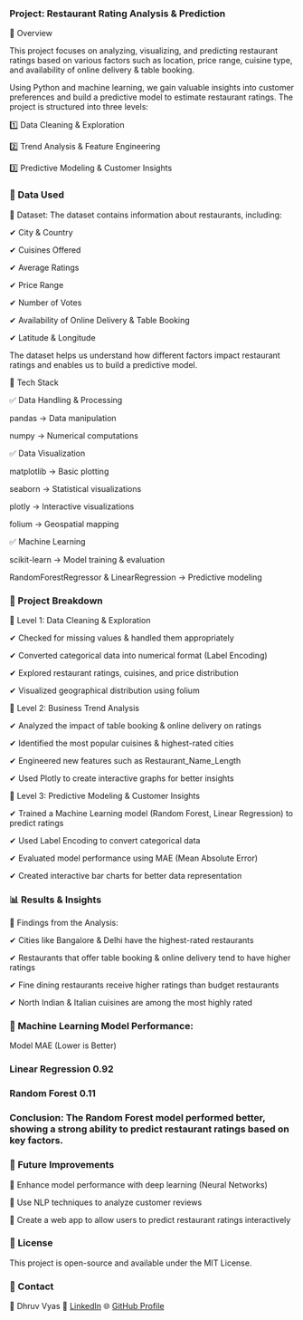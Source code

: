 ### Project: Restaurant Rating Analysis & Prediction
🔹 Overview

This project focuses on analyzing, visualizing, and predicting restaurant ratings based on various factors such as location, price range, cuisine type, and availability of online delivery & table booking.

Using Python and machine learning, we gain valuable insights into customer preferences and build a predictive model to estimate restaurant ratings. The project is structured into three levels:

1️⃣ Data Cleaning & Exploration

2️⃣ Trend Analysis & Feature Engineering

3️⃣ Predictive Modeling & Customer Insights

### 🔹 Data Used
📌 Dataset: The dataset contains information about restaurants, including:

✔ City & Country

✔ Cuisines Offered

✔ Average Ratings

✔ Price Range

✔ Number of Votes

✔ Availability of Online Delivery & Table Booking

✔ Latitude & Longitude

The dataset helps us understand how different factors impact restaurant ratings and enables us to build a predictive model.

🔹 Tech Stack

✅ Data Handling & Processing

pandas → Data manipulation

numpy → Numerical computations

✅ Data Visualization

matplotlib → Basic plotting

seaborn → Statistical visualizations

plotly → Interactive visualizations

folium → Geospatial mapping

✅ Machine Learning

scikit-learn → Model training & evaluation

RandomForestRegressor & LinearRegression → Predictive modeling

### 📌 Project Breakdown
🔹 Level 1: Data Cleaning & Exploration

✔ Checked for missing values & handled them appropriately

✔ Converted categorical data into numerical format (Label Encoding)

✔ Explored restaurant ratings, cuisines, and price distribution

✔ Visualized geographical distribution using folium

🔹 Level 2: Business Trend Analysis

✔ Analyzed the impact of table booking & online delivery on ratings

✔ Identified the most popular cuisines & highest-rated cities

✔ Engineered new features such as Restaurant_Name_Length

✔ Used Plotly to create interactive graphs for better insights

🔹 Level 3: Predictive Modeling & Customer Insights

✔ Trained a Machine Learning model (Random Forest, Linear Regression) to predict ratings

✔ Used Label Encoding to convert categorical data

✔ Evaluated model performance using MAE (Mean Absolute Error)

✔ Created interactive bar charts for better data representation

### 📊 Results & Insights
📌 Findings from the Analysis:

✔ Cities like Bangalore & Delhi have the highest-rated restaurants

✔ Restaurants that offer table booking & online delivery tend to have higher ratings

✔ Fine dining restaurants receive higher ratings than budget restaurants

✔ North Indian & Italian cuisines are among the most highly rated

### 📌 Machine Learning Model Performance:

Model	MAE (Lower is Better)
### Linear Regression	0.92 
### Random Forest	0.11
### Conclusion: The Random Forest model performed better, showing a strong ability to predict restaurant ratings based on key factors.


### 🔗 Future Improvements
🚀 Enhance model performance with deep learning (Neural Networks)

🚀 Use NLP techniques to analyze customer reviews

🚀 Create a web app to allow users to predict restaurant ratings interactively

### 📜 License
This project is open-source and available under the MIT License.

### 🔗 Contact
👤 Dhruv Vyas
🔗 [LinkedIn](https://www.linkedin.com/in/dhruvys/)
🌐 [GitHub Profile](https://github.com/dhruvys)

